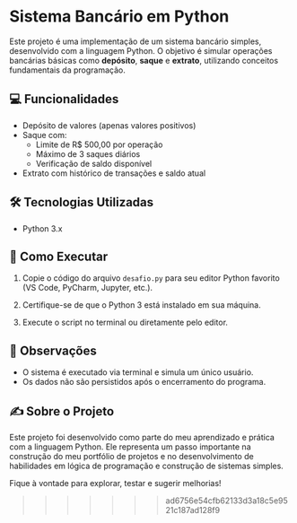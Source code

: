 # Sistema Bancário em Python

Este projeto é uma implementação de um sistema bancário simples, desenvolvido com a linguagem Python. O objetivo é simular operações bancárias básicas como **depósito**, **saque** e **extrato**, utilizando conceitos fundamentais da programação.

## 💻 Funcionalidades

- Depósito de valores (apenas valores positivos)
- Saque com:
  - Limite de R$ 500,00 por operação
  - Máximo de 3 saques diários
  - Verificação de saldo disponível
- Extrato com histórico de transações e saldo atual

## 🛠 Tecnologias Utilizadas

- Python 3.x

## 🚀 Como Executar

1. Copie o código do arquivo `desafio.py` para seu editor Python favorito (VS Code, PyCharm, Jupyter, etc.).

2. Certifique-se de que o Python 3 está instalado em sua máquina.

3. Execute o script no terminal ou diretamente pelo editor.

## 📌 Observações

- O sistema é executado via terminal e simula um único usuário.
- Os dados não são persistidos após o encerramento do programa.

## ✍️ Sobre o Projeto

Este projeto foi desenvolvido como parte do meu aprendizado e prática com a linguagem Python. Ele representa um passo importante na construção do meu portfólio de projetos e no desenvolvimento de habilidades em lógica de programação e construção de sistemas simples.

Fique à vontade para explorar, testar e sugerir melhorias!
>>>>>>> ad6756e54cfb62133d3a18c5e9521c187ad128f9
